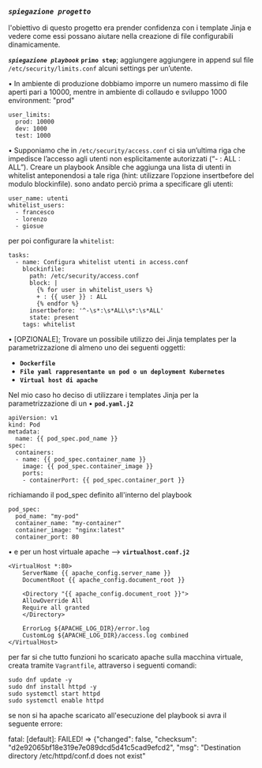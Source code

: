 ### *`spiegazione progetto`*
l'obiettivo di questo progetto era prender confidenza con i template Jinja e vedere come essi possano aiutare nella creazione di file configurabili dinamicamente.

***`spiegazione playbook`***
**`primo step`**; aggiungere aggiungere in append sul file `/etc/security/limits.conf` alcuni settings per un’utente. 

• In ambiente di produzione dobbiamo imporre un numero massimo di file aperti pari a 10000, mentre in ambiente di collaudo e sviluppo 1000
environment: "prod" 
    
    user_limits:
      prod: 10000
      dev: 1000
      test: 1000

• Supponiamo che in `/etc/security/access.conf` ci sia un’ultima riga che impedisce l’accesso agli utenti non esplicitamente autorizzati (“- : ALL : ALL”). 
Creare un playbook Ansible che aggiunga una lista di utenti in whitelist anteponendosi a tale riga (hint: utilizzare l’opzione insertbefore del modulo blockinfile).
sono andato perciò prima a specificare gli utenti:

    user_name: utenti 
    whitelist_users:
      - francesco
      - lorenzo
      - giosue
per poi configurare la `whitelist`:
      
    tasks:
      - name: Configura whitelist utenti in access.conf
        blockinfile:
          path: /etc/security/access.conf
          block: |
            {% for user in whitelist_users %}
            + : {{ user }} : ALL
            {% endfor %}
          insertbefore: '^-\s*:\s*ALL\s*:\s*ALL'
          state: present
        tags: whitelist
• [OPZIONALE]; Trovare un possibile utilizzo dei Jinja templates per la parametrizzazione di almeno uno dei seguenti oggetti:
- **`Dockerfile`**
- **`File yaml rappresentante un pod o un deployment Kubernetes`**
- **`Virtual host di apache`**

Nel mio caso ho deciso di utilizzare i templates Jinja per la parametrizzazione di un
• **`pod.yaml.j2`**

    apiVersion: v1
    kind: Pod
    metadata:
      name: {{ pod_spec.pod_name }}
    spec:
      containers:
      - name: {{ pod_spec.container_name }}
        image: {{ pod_spec.container_image }}
        ports:
        - containerPort: {{ pod_spec.container_port }}
richiamando il pod_spec definito all'interno del playbook

    pod_spec:
      pod_name: "my-pod"
      container_name: "my-container"
      container_image: "nginx:latest"
      container_port: 80
• e per un host virtuale apache --> **`virtualhost.conf.j2`**

    <VirtualHost *:80>
        ServerName {{ apache_config.server_name }}
        DocumentRoot {{ apache_config.document_root }}

        <Directory "{{ apache_config.document_root }}">
        AllowOverride All
        Require all granted
        </Directory>

        ErrorLog ${APACHE_LOG_DIR}/error.log
        CustomLog ${APACHE_LOG_DIR}/access.log combined
    </VirtualHost>
per far si che tutto funzioni ho scaricato apache sulla macchina virtuale, creata tramite `Vagrantfile`, attraverso i seguenti comandi:

    sudo dnf update -y
    sudo dnf install httpd -y
    sudo systemctl start httpd
    sudo systemctl enable httpd
se non si ha apache scaricato all'esecuzione del playbook si avra il seguente errore:

fatal: [default]: FAILED! => {"changed": false, "checksum": "d2e92065bf18e319e7e089dcd5d41c5cad9efcd2", "msg": "Destination directory /etc/httpd/conf.d does not exist"



